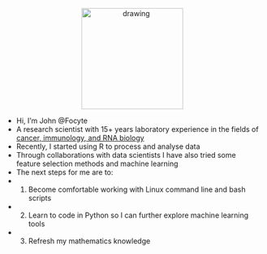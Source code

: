 <p align="center">
<img src="https://www.focyte.com/wp-content/uploads/elementor/thumbs/IMG_20220823_135053-scaled-q43bebwdc6js8b4pi322v90jf0iuwfnitq8x6aoc9g.jpg" alt="drawing" width="200"/>
</p>

- Hi, I’m John @Focyte
- A research scientist with 15+ years laboratory experience in the fields of [cancer, immunology, and RNA biology](https://scholar.google.com/citations?user=Dy0vQoMAAAAJ&hl=en)
- Recently, I started using R to process and analyse data
- Through collaborations with data scientists I have also tried some feature selection methods and machine learning
- The next steps for me are to:
- 1. Become comfortable working with Linux command line and bash scripts
- 2. Learn to code in Python so I can further explore machine learning tools
- 3. Refresh my mathematics knowledge


<!---
focyte/focyte is a ✨ special ✨ repository because its `README.md` (this file) appears on your GitHub profile.
You can click the Preview link to take a look at your changes.
--->
